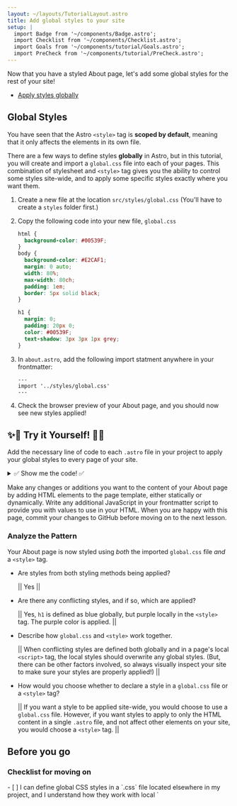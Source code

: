 ```yaml
---
layout: ~/layouts/TutorialLayout.astro
title: Add global styles to your site
setup: |
  import Badge from '~/components/Badge.astro';
  import Checklist from '~/components/Checklist.astro';
  import Goals from '~/components/tutorial/Goals.astro';
  import PreCheck from '~/components/tutorial/PreCheck.astro';
---
```

Now that you have a styled About page, let's add some global styles for the rest of your site!

<PreCheck>

  - [Apply styles globally](#global-styles)

</PreCheck>

## Global Styles
You have seen that the Astro `<style>` tag is **scoped by default**, meaning that it only affects the elements in its own file.

There are a few ways to define styles **globally** in Astro, but in this tutorial, you will create and import a `global.css` file into each of your pages. This combination of stylesheet and `<style>` tag gives you the ability to control some styles site-wide, and to apply some specific styles exactly where you want them.

1. Create a new file at the location `src/styles/global.css` (You'll have to create a `styles` folder first.)

2. Copy the following code into your new file, `global.css`

    ```css title="src/styles/global.css"
    html {
      background-color: #00539F;
    }
    body {
      background-color: #E2CAF1;
      margin: 0 auto;
      width: 80%;
      max-width: 80ch;
      padding: 1em;
      border: 5px solid black;
    }

    h1 {
      margin: 0;
      padding: 20px 0;
      color: #00539F;
      text-shadow: 3px 3px 1px grey;
    }
    ```
3. In `about.astro`, add the following import statment anywhere in your frontmatter: 

    ```astro title="src/pages/about.astro" ins={2}
    ---
    import '../styles/global.css'
    ---
    ```

4. Check the browser preview of your About page, and you should now see new styles applied!

## ✨🧩 Try it Yourself! 🧩✨
Add the necessary line of code to each `.astro` file in your project to apply your global styles to every page of your site.

<details>
<summary>✅ Show me the code! ✅</summary>

Add the following import statement to the two other page files: `src/pages/index.astro` and `src/pages/blog.astro`

```astro
---
// src/pages/index.astro
import '../styles/global.css'
---
```
</details>

Make any changes or additions you want to the content of your About page by adding HTML elements to the page template, either statically or dynamically. Write any additional JavaScript in your frontmatter script to provide you with values to use in your HTML. When you are happy with this page, commit your changes to GitHub before moving on to the next lesson.

### Analyze the Pattern
Your About page is now styled using *both* the imported `global.css` file *and* a `<style>` tag.

- Are styles from both styling methods being applied? 

    || Yes ||

- Are there any conflicting styles, and if so, which are applied?

    || Yes, `h1` is defined as blue globally, but purple locally in the `<style>` tag. The purple color is applied.  ||

- Describe how `global.css` and `<style>` work together.

    || When conflicting styles are defined both globally and in a page's local `<script>` tag, the local styles should overwrite any global styles. (But, there can be other factors involved, so always visually inspect your site to make sure your styles are properly applied!)  ||

- How would you choose whether to declare a style in a `global.css` file or a `<style>` tag?

    || If you want a style to be applied site-wide, you would choose to use a `global.css` file. However, if you want styles to apply to only the HTML content in a single `.astro` file, and not affect other elements on your site, you would choose a `<style>` tag. ||


## Before you go

### Checklist for moving on

<Checklist key="style">
- [ ] I can define global CSS styles in a `.css` file located elsewhere in my project, and I understand how they work with local `<style>` tags.
</Checklist>

### Resources
- [Astro syntax vs JSX - comparison](/en/core-concepts/astro-components/#differences-between-astro-and-jsx)

- [Astro `<style>` tag](/en/guides/styling/#styling-in-astro)

- [CSS variables in Astro](/en/guides/styling/#css-variables)



